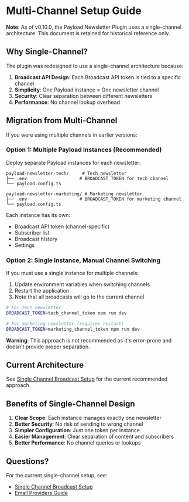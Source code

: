# Multi-Channel Setup Guide

**Note**: As of v0.10.0, the Payload Newsletter Plugin uses a single-channel architecture. This document is retained for historical reference only.

## Why Single-Channel?

The plugin was redesigned to use a single-channel architecture because:

1. **Broadcast API Design**: Each Broadcast API token is tied to a specific channel
2. **Simplicity**: One Payload instance = One newsletter channel
3. **Security**: Clear separation between different newsletters
4. **Performance**: No channel lookup overhead

## Migration from Multi-Channel

If you were using multiple channels in earlier versions:

### Option 1: Multiple Payload Instances (Recommended)

Deploy separate Payload instances for each newsletter:

```
payload-newsletter-tech/     # Tech newsletter
├── .env                    # BROADCAST_TOKEN for tech channel
└── payload.config.ts

payload-newsletter-marketing/ # Marketing newsletter  
├── .env                    # BROADCAST_TOKEN for marketing channel
└── payload.config.ts
```

Each instance has its own:
- Broadcast API token (channel-specific)
- Subscriber list
- Broadcast history
- Settings

### Option 2: Single Instance, Manual Channel Switching

If you must use a single instance for multiple channels:

1. Update environment variables when switching channels
2. Restart the application
3. Note that all broadcasts will go to the current channel

```bash
# For tech newsletter
BROADCAST_TOKEN=tech_channel_token npm run dev

# For marketing newsletter (requires restart)
BROADCAST_TOKEN=marketing_channel_token npm run dev
```

**Warning**: This approach is not recommended as it's error-prone and doesn't provide proper separation.

## Current Architecture

See [Single Channel Broadcast Setup](./single-channel-broadcast.md) for the current recommended approach.

## Benefits of Single-Channel Design

1. **Clear Scope**: Each instance manages exactly one newsletter
2. **Better Security**: No risk of sending to wrong channel
3. **Simpler Configuration**: Just one token per instance
4. **Easier Management**: Clear separation of content and subscribers
5. **Better Performance**: No channel queries or lookups

## Questions?

For the current single-channel setup, see:
- [Single Channel Broadcast Setup](./single-channel-broadcast.md)
- [Email Providers Guide](./email-providers.md)